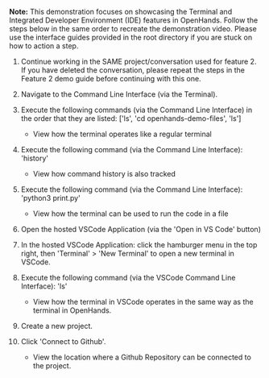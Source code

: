 **Note:**
This demonstration focuses on showcasing the Terminal and Integrated Developer Environment (IDE) features in OpenHands. 
Follow the steps below in the same order to recreate the demonstration video.
Please use the interface guides provided in the root directory if you are stuck on how to action a step.

1. Continue working in the SAME project/conversation used for feature 2. If you have deleted the conversation, please repeat the steps in the Feature 2 demo guide before continuing with this one.

1. Navigate to the Command Line Interface (via the Terminal).

2. Execute the following commands (via the Command Line Interface) in the order that they are listed: ['ls', 'cd openhands-demo-files', 'ls']
    - View how the terminal operates like a regular terminal

3. Execute the following command (via the Command Line Interface): 'history'
    - View how command history is also tracked

4. Execute the following command (via the Command Line Interface): 'python3 print.py'
    - View how the terminal can be used to run the code in a file

5. Open the hosted VSCode Application (via the 'Open in VS Code' button)

6. In the hosted VSCode Application: click the hamburger menu in the top right, then 'Terminal' > 'New Terminal' to open a new terminal in VSCode. 

7. Execute the following command (via the VSCode Command Line Interface): 'ls'
    - View how the terminal in VSCode operates in the same way as the terminal in OpenHands.

8. Create a new project.

9. Click 'Connect to Github'.
    - View the location where a Github Repository can be connected to the project.
